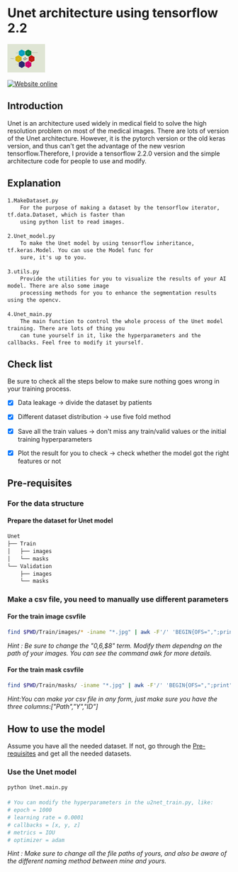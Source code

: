 # Unet architecture using tensorflow 2.2


[![Logo](https://github.com/smalldan1022/Unet/blob/master/pics/Dan_Logo_shrink.png)](https://www1.cgmh.org.tw/intr/intr2/c3sf00/caim/home/index)

[![Website online](https://img.shields.io/website/http/huggingface.co/transformers/index.html.svg?down_color=red&down_message=offline&up_message=online)](https://www1.cgmh.org.tw/intr/intr2/c3sf00/caim/home/news)


## Introduction

Unet is an architecture used widely in medical field to solve the high resolution problem on most of the medical images. There are lots of version of the Unet architecture. However, it is the pytorch version or the old keras version, and thus can't get the advantage of the new vesrion tensorflow.Therefore, I provide a tensorflow 2.2.0 version and the simple architecture code for people to use and modify.


## Explanation


    1.MakeDataset.py
        For the purpose of making a dataset by the tensorflow iterator, tf.data.Dataset, which is faster than 
        using python list to read images.

    2.Unet_model.py
        To make the Unet model by using tensorflow inheritance, tf.keras.Model. You can use the Model func for 
        sure, it's up to you.

    3.utils.py
        Provide the utilities for you to visualize the results of your AI model. There are also some image 
        processing methods for you to enhance the segmentation results using the opencv.
        
    4.Unet_main.py
        The main function to control the whole process of the Unet model training. There are lots of thing you 
        can tune yourself in it, like the hyperparameters and the callbacks. Feel free to modify it yourself.



## Check list

Be sure to check all the steps below to make sure nothing goes wrong in your training process.

- [x] Data leakage -> divide the dataset by patients
- [x] Different dataset distribution -> use five fold method
- [x] Save all the train values -> don't miss any train/valid values or the initial training hyperparameters
- [x] Plot the result for you to check -> check whether the model got the right features or not  



## Pre-requisites


### For the data structure

#### Prepare the dataset for Unet model

``` bash
Unet
├── Train
│   ├── images
│   └── masks 
└── Validation
    ├── images
    └── masks
```

### Make a csv file, you need to manually use different parameters


#### For the train image csvfile

```bash
find $PWD/Train/images/* -iname "*.jpg" | awk -F'/' 'BEGIN{OFS=",";print"Path,Y,ID"}{print $0,$6,$8}' > Train_image.csv
```
*Hint : Be sure to change the "$0,$6,$8" term. Modify them dependng on the path of your images. You can see the command awk for more details.*

#### For the train mask csvfile 

```bash
find $PWD/Train/masks/ -iname "*.jpg" | awk -F'/' 'BEGIN{OFS=",";print"Path,Y,ID"}{print $0,$6,$8}' > Train_mask.csv
```

*Hint:You can make yor csv file in any form, just make sure you have the three columns:["Path","Y","ID"]*



## How to use the model

Assume you have all the needed dataset. If not, go through the [Pre-requisites](#Pre-requisites) and get all the needed datasets.

### Use the Unet model


``` bash
python Unet.main.py

# You can modify the hyperparameters in the u2net_train.py, like:
# epoch = 1000
# learning rate = 0.0001
# callbacks = [x, y, z]
# metrics = IOU
# optimizer = adam
```
*Hint : Make sure to change all the file paths of yours, and also be aware of the different naming method between mine and yours.*

